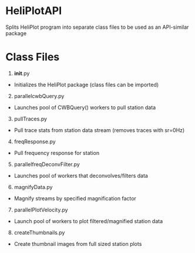 HeliPlotAPI
===========

Splits HeliPlot program into separate class files to be used as an API-similar package

Class Files
============

1. __init__.py
 * Initializes the HeliPlot package (class files can be imported)
2. parallelcwbQuery.py
 * Launches pool of CWBQuery() workers to pull station data
3. pullTraces.py
 * Pull trace stats from station data stream (removes traces with sr=0Hz)
4. freqResponse.py
 * Pull frequency response for station
5. parallelfreqDeconvFilter.py
 * Launches pool of workers that deconvolves/filters data
6. magnifyData.py
 * Magnify streams by specified magnification factor
7. parallelPlotVelocity.py
 * Launch pool of workers to plot filtered/magnified station data
8. createThumbnails.py
 * Create thumbnail images from full sized station plots
